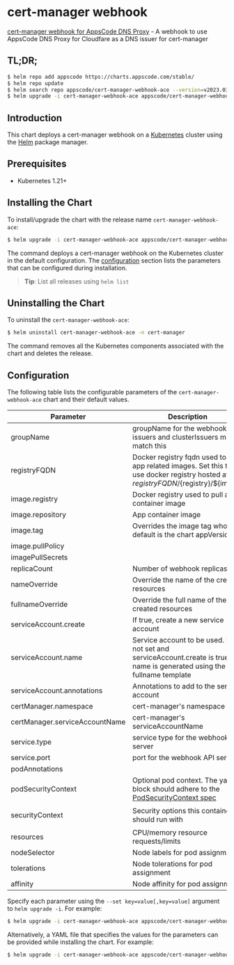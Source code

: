 # cert-manager webhook

[cert-manager webhook for AppsCode DNS Proxy](https://github.com/bytebuilders) - A webhook to use AppsCode DNS Proxy for Cloudfare as a DNS issuer for cert-manager

## TL;DR;

```bash
$ helm repo add appscode https://charts.appscode.com/stable/
$ helm repo update
$ helm search repo appscode/cert-manager-webhook-ace --version=v2023.03.23
$ helm upgrade -i cert-manager-webhook-ace appscode/cert-manager-webhook-ace -n cert-manager --create-namespace --version=v2023.03.23
```

## Introduction

This chart deploys a cert-manager webhook on a [Kubernetes](http://kubernetes.io) cluster using the [Helm](https://helm.sh) package manager.

## Prerequisites

- Kubernetes 1.21+

## Installing the Chart

To install/upgrade the chart with the release name `cert-manager-webhook-ace`:

```bash
$ helm upgrade -i cert-manager-webhook-ace appscode/cert-manager-webhook-ace -n cert-manager --create-namespace --version=v2023.03.23
```

The command deploys a cert-manager webhook on the Kubernetes cluster in the default configuration. The [configuration](#configuration) section lists the parameters that can be configured during installation.

> **Tip**: List all releases using `helm list`

## Uninstalling the Chart

To uninstall the `cert-manager-webhook-ace`:

```bash
$ helm uninstall cert-manager-webhook-ace -n cert-manager
```

The command removes all the Kubernetes components associated with the chart and deletes the release.

## Configuration

The following table lists the configurable parameters of the `cert-manager-webhook-ace` chart and their default values.

|           Parameter            |                                                                                         Description                                                                                          |                                                                                            Default                                                                                             |
|--------------------------------|----------------------------------------------------------------------------------------------------------------------------------------------------------------------------------------------|------------------------------------------------------------------------------------------------------------------------------------------------------------------------------------------------|
| groupName                      | groupName for the webhook, issuers and clusterIssuers must match this                                                                                                                        | <code>webhook.dns.appscode.com</code>                                                                                                                                                          |
| registryFQDN                   | Docker registry fqdn used to pull app related images. Set this to use docker registry hosted at ${registryFQDN}/${registry}/${image}                                                         | <code>ghcr.io</code>                                                                                                                                                                           |
| image.registry                 | Docker registry used to pull app container image                                                                                                                                             | <code>appscode</code>                                                                                                                                                                          |
| image.repository               | App container image                                                                                                                                                                          | <code>cert-manager-webhook-ace</code>                                                                                                                                                          |
| image.tag                      | Overrides the image tag whose default is the chart appVersion.                                                                                                                               | <code>""</code>                                                                                                                                                                                |
| image.pullPolicy               |                                                                                                                                                                                              | <code>IfNotPresent</code>                                                                                                                                                                      |
| imagePullSecrets               |                                                                                                                                                                                              | <code>[]</code>                                                                                                                                                                                |
| replicaCount                   | Number of webhook replicas                                                                                                                                                                   | <code>1</code>                                                                                                                                                                                 |
| nameOverride                   | Override the name of the created resources                                                                                                                                                   | <code>""</code>                                                                                                                                                                                |
| fullnameOverride               | Override the full name of the created resources                                                                                                                                              | <code>""</code>                                                                                                                                                                                |
| serviceAccount.create          | If true, create a new service account                                                                                                                                                        | <code>true</code>                                                                                                                                                                              |
| serviceAccount.name            | Service account to be used. If not set and serviceAccount.create is true, a name is generated using the fullname template                                                                    | <code></code>                                                                                                                                                                                  |
| serviceAccount.annotations     | Annotations to add to the service account                                                                                                                                                    | <code>{}</code>                                                                                                                                                                                |
| certManager.namespace          | cert-manager's namespace                                                                                                                                                                     | <code>cert-manager</code>                                                                                                                                                                      |
| certManager.serviceAccountName | cert-manager's serviceAccountName                                                                                                                                                            | <code>cert-manager</code>                                                                                                                                                                      |
| service.type                   | service type for the webhook API server                                                                                                                                                      | <code>ClusterIP</code>                                                                                                                                                                         |
| service.port                   | port for the webhook API server                                                                                                                                                              | <code>443</code>                                                                                                                                                                               |
| podAnnotations                 |                                                                                                                                                                                              | <code>{}</code>                                                                                                                                                                                |
| podSecurityContext             | Optional pod context. The yaml block should adhere to the [PodSecurityContext spec](https://v1-18.docs.kubernetes.io/docs/reference/generated/kubernetes-api/v1.18/#securitycontext-v1-core) | <code>{}</code>                                                                                                                                                                                |
| securityContext                | Security options this container should run with                                                                                                                                              | <code>{"allowPrivilegeEscalation":false,"capabilities":{"drop":["ALL"]},"readOnlyRootFilesystem":true,"runAsNonRoot":true,"runAsUser":65534,"seccompProfile":{"type":"RuntimeDefault"}}</code> |
| resources                      | CPU/memory resource requests/limits                                                                                                                                                          | <code>{}</code>                                                                                                                                                                                |
| nodeSelector                   | Node labels for pod assignment                                                                                                                                                               | <code>{}</code>                                                                                                                                                                                |
| tolerations                    | Node tolerations for pod assignment                                                                                                                                                          | <code>[]</code>                                                                                                                                                                                |
| affinity                       | Node affinity for pod assignment                                                                                                                                                             | <code>{}</code>                                                                                                                                                                                |


Specify each parameter using the `--set key=value[,key=value]` argument to `helm upgrade -i`. For example:

```bash
$ helm upgrade -i cert-manager-webhook-ace appscode/cert-manager-webhook-ace -n cert-manager --create-namespace --version=v2023.03.23 --set groupName=webhook.dns.appscode.com
```

Alternatively, a YAML file that specifies the values for the parameters can be provided while
installing the chart. For example:

```bash
$ helm upgrade -i cert-manager-webhook-ace appscode/cert-manager-webhook-ace -n cert-manager --create-namespace --version=v2023.03.23 --values values.yaml
```
